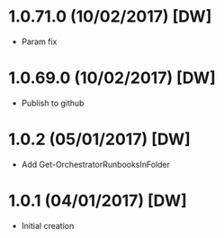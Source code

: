 # 1.0.71.0 (10/02/2017) [DW]
 - Param fix

# 1.0.69.0 (10/02/2017) [DW]
 - Publish to github

# 1.0.2 (05/01/2017) [DW]
 - Add Get-OrchestratorRunbooksInFolder

# 1.0.1 (04/01/2017) [DW]
  - Initial creation

